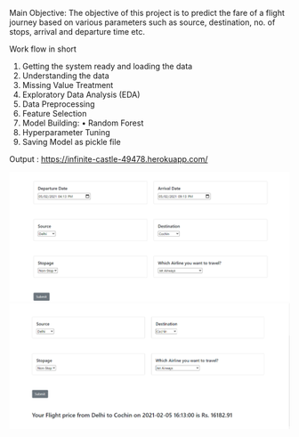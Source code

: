 

Main Objective:
The objective of this project is to predict the fare of a flight journey based on various parameters such as source, destination, no. of stops, arrival and departure time etc.

Work flow in short
1.	Getting the system ready and loading the data
2.	Understanding the data
3.	Missing Value Treatment 
4.	Exploratory Data Analysis (EDA)
5.	Data Preprocessing  
6.	Feature Selection
7.	Model Building: 
•	Random Forest
8.	Hyperparameter Tuning
9.	Saving Model as pickle file


Output : https://infinite-castle-49478.herokuapp.com/

![alt text](https://github.com/deepthikarun/Output-images/blob/main/flight%20price%20output.png?raw=true)
![alt text](https://github.com/deepthikarun/Output-images/blob/main/flight%20price%20output1.png?raw=true)




 

 
